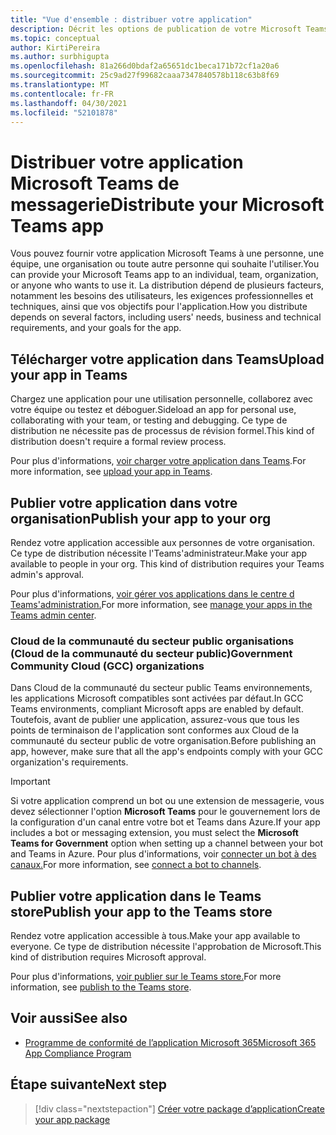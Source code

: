 ```yaml
---
title: "Vue d'ensemble : distribuer votre application"
description: Décrit les options de publication de votre Microsoft Teams application.
ms.topic: conceptual
author: KirtiPereira
ms.author: surbhigupta
ms.openlocfilehash: 81a266d0bdaf2a65651dc1beca171b72cf1a20a6
ms.sourcegitcommit: 25c9ad27f99682caaa7347840578b118c63b8f69
ms.translationtype: MT
ms.contentlocale: fr-FR
ms.lasthandoff: 04/30/2021
ms.locfileid: "52101878"
---
```

# <a name="distribute-your-microsoft-teams-app"></a><span data-ttu-id="2b780-103">Distribuer votre application Microsoft Teams de messagerie</span><span class="sxs-lookup"><span data-stu-id="2b780-103">Distribute your Microsoft Teams app</span></span>

<span data-ttu-id="2b780-104">Vous pouvez fournir votre application Microsoft Teams à une personne, une équipe, une organisation ou toute autre personne qui souhaite l'utiliser.</span><span class="sxs-lookup"><span data-stu-id="2b780-104">You can provide your Microsoft Teams app to an individual, team, organization, or anyone who wants to use it.</span></span> <span data-ttu-id="2b780-105">La distribution dépend de plusieurs facteurs, notamment les besoins des utilisateurs, les exigences professionnelles et techniques, ainsi que vos objectifs pour l'application.</span><span class="sxs-lookup"><span data-stu-id="2b780-105">How you distribute depends on several factors, including users' needs, business and technical requirements, and your goals for the app.</span></span>

## <a name="upload-your-app-in-teams"></a><span data-ttu-id="2b780-106">Télécharger votre application dans Teams</span><span class="sxs-lookup"><span data-stu-id="2b780-106">Upload your app in Teams</span></span>

<span data-ttu-id="2b780-107">Chargez une application pour une utilisation personnelle, collaborez avec votre équipe ou testez et déboguer.</span><span class="sxs-lookup"><span data-stu-id="2b780-107">Sideload an app for personal use, collaborating with your team, or testing and debugging.</span></span> <span data-ttu-id="2b780-108">Ce type de distribution ne nécessite pas de processus de révision formel.</span><span class="sxs-lookup"><span data-stu-id="2b780-108">This kind of distribution doesn't require a formal review process.</span></span>

<span data-ttu-id="2b780-109">Pour plus d'informations, [voir charger votre application dans Teams](apps-upload.md).</span><span class="sxs-lookup"><span data-stu-id="2b780-109">For more information, see [upload your app in Teams](apps-upload.md).</span></span>

## <a name="publish-your-app-to-your-org"></a><span data-ttu-id="2b780-110">Publier votre application dans votre organisation</span><span class="sxs-lookup"><span data-stu-id="2b780-110">Publish your app to your org</span></span>

<span data-ttu-id="2b780-111">Rendez votre application accessible aux personnes de votre organisation. Ce type de distribution nécessite l'Teams'administrateur.</span><span class="sxs-lookup"><span data-stu-id="2b780-111">Make your app available to people in your org. This kind of distribution requires your Teams admin's approval.</span></span>

<span data-ttu-id="2b780-112">Pour plus d'informations, [voir gérer vos applications dans le centre d Teams'administration.](https://docs.microsoft.com/MicrosoftTeams/manage-apps?toc=%2Fmicrosoftteams%2Fplatform%2Ftoc.json&bc=%2FMicrosoftTeams%2Fbreadcrumb%2Ftoc.json)</span><span class="sxs-lookup"><span data-stu-id="2b780-112">For more information, see [manage your apps in the Teams admin center](https://docs.microsoft.com/MicrosoftTeams/manage-apps?toc=%2Fmicrosoftteams%2Fplatform%2Ftoc.json&bc=%2FMicrosoftTeams%2Fbreadcrumb%2Ftoc.json).</span></span>

### <a name="government-community-cloud-gcc-organizations"></a><span data-ttu-id="2b780-113">Cloud de la communauté du secteur public organisations (Cloud de la communauté du secteur public)</span><span class="sxs-lookup"><span data-stu-id="2b780-113">Government Community Cloud (GCC) organizations</span></span>

<span data-ttu-id="2b780-114">Dans Cloud de la communauté du secteur public Teams environnements, les applications Microsoft compatibles sont activées par défaut.</span><span class="sxs-lookup"><span data-stu-id="2b780-114">In GCC Teams environments, compliant Microsoft apps are enabled by default.</span></span> <span data-ttu-id="2b780-115">Toutefois, avant de publier une application, assurez-vous que tous les points de terminaison de l'application sont conformes aux Cloud de la communauté du secteur public de votre organisation.</span><span class="sxs-lookup"><span data-stu-id="2b780-115">Before publishing an app, however, make sure that all the app's endpoints comply with your GCC organization's requirements.</span></span>

> [!IMPORTANT]
><span data-ttu-id="2b780-116">Si votre application comprend un bot ou une extension de messagerie, vous devez sélectionner l'option **Microsoft Teams** pour le gouvernement lors de la configuration d'un canal entre votre bot et Teams dans Azure.</span><span class="sxs-lookup"><span data-stu-id="2b780-116">If your app includes a bot or messaging extension, you must select the **Microsoft Teams for Government** option when setting up a channel between your bot and Teams in Azure.</span></span> <span data-ttu-id="2b780-117">Pour plus d'informations, voir [connecter un bot à des canaux.](/azure/bot-service/bot-service-manage-channels?view=azure-bot-service-4.0&preserve-view=true)</span><span class="sxs-lookup"><span data-stu-id="2b780-117">For more information, see [connect a bot to channels](/azure/bot-service/bot-service-manage-channels?view=azure-bot-service-4.0&preserve-view=true).</span></span>

## <a name="publish-your-app-to-the-teams-store"></a><span data-ttu-id="2b780-118">Publier votre application dans le Teams store</span><span class="sxs-lookup"><span data-stu-id="2b780-118">Publish your app to the Teams store</span></span>

<span data-ttu-id="2b780-119">Rendez votre application accessible à tous.</span><span class="sxs-lookup"><span data-stu-id="2b780-119">Make your app available to everyone.</span></span> <span data-ttu-id="2b780-120">Ce type de distribution nécessite l'approbation de Microsoft.</span><span class="sxs-lookup"><span data-stu-id="2b780-120">This kind of distribution requires Microsoft approval.</span></span>

<span data-ttu-id="2b780-121">Pour plus d'informations, [voir publier sur le Teams store.](~/concepts/deploy-and-publish/appsource/publish.md)</span><span class="sxs-lookup"><span data-stu-id="2b780-121">For more information, see [publish to the Teams store](~/concepts/deploy-and-publish/appsource/publish.md).</span></span>

## <a name="see-also"></a><span data-ttu-id="2b780-122">Voir aussi</span><span class="sxs-lookup"><span data-stu-id="2b780-122">See also</span></span>

* [<span data-ttu-id="2b780-123">Programme de conformité de l’application Microsoft 365</span><span class="sxs-lookup"><span data-stu-id="2b780-123">Microsoft 365 App Compliance Program</span></span>](/microsoft-365-app-certification/overview)

## <a name="next-step"></a><span data-ttu-id="2b780-124">Étape suivante</span><span class="sxs-lookup"><span data-stu-id="2b780-124">Next step</span></span>

> [!div class="nextstepaction"]
> [<span data-ttu-id="2b780-125">Créer votre package d’application</span><span class="sxs-lookup"><span data-stu-id="2b780-125">Create your app package</span></span>](~/concepts/build-and-test/apps-package.md)
